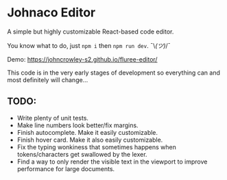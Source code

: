 # Johnaco Editor

A simple but highly customizable React-based code editor.

You know what to do, just `npm i` then `npm run dev`. ¯\\_(ツ)_/¯

Demo: https://johncrowley-s2.github.io/fluree-editor/

This code is in the very early stages of development so everything can and most definitely will change...


## TODO:
- Write plenty of unit tests.
- Make line numbers look better/fix margins.
- Finish autocomplete. Make it easily customizable.
- Finish hover card. Make it also easily customizable.
- Fix the typing wonkiness that sometimes happens when tokens/characters get swallowed by the lexer.
- Find a way to only render the visible text in the viewport to improve performance for large documents.